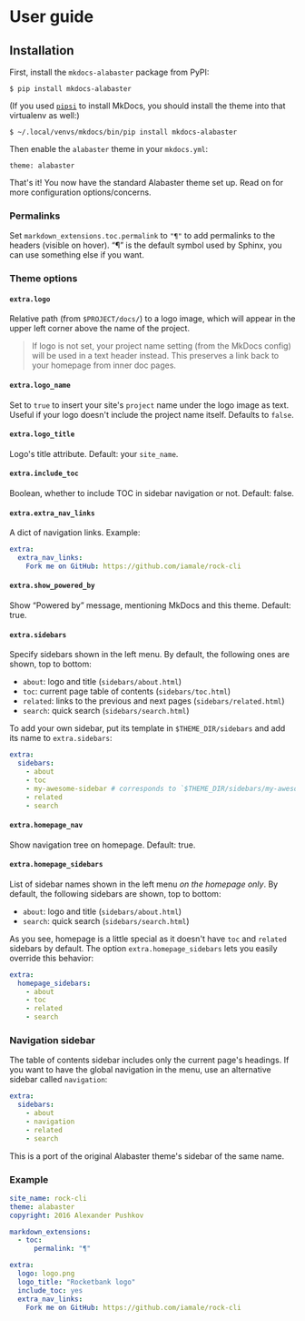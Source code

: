 # User guide

## Installation

First, install the `mkdocs-alabaster` package from PyPI:

```
$ pip install mkdocs-alabaster
```

(If you used [`pipsi`][pipsi] to install MkDocs, you should install the theme into that virtualenv as well:)

```
$ ~/.local/venvs/mkdocs/bin/pip install mkdocs-alabaster
```

Then enable the `alabaster` theme in your `mkdocs.yml`:

```
theme: alabaster
```

That's it! You now have the standard Alabaster theme set up. Read on for more configuration options/concerns.

[pipsi]: https://github.com/mitsuhiko/pipsi


### Permalinks

Set `markdown_extensions.toc.permalink` to `"¶"` to add permalinks to the headers (visible on hover). “¶” is the default symbol used by Sphinx, you can use something else if you want.


### Theme options

#### `extra.logo`

Relative path (from `$PROJECT/docs/`) to a logo image, which will appear in the upper left corner above the name of the project.

> If logo is not set, your project name setting (from the MkDocs config) will be used in a text header instead. This preserves a link back to your homepage from inner doc pages.

#### `extra.logo_name`

Set to `true` to insert your site's `project` name under the logo image as text. Useful if your logo doesn't include the project name itself. Defaults to `false`.

#### `extra.logo_title`

Logo's title attribute. Default: your `site_name`.

#### `extra.include_toc`

Boolean, whether to include TOC in sidebar navigation or not. Default: false.

#### `extra.extra_nav_links`

A dict of navigation links. Example:

```yaml
extra:
  extra_nav_links:
    Fork me on GitHub: https://github.com/iamale/rock-cli
```

#### `extra.show_powered_by`

Show “Powered by” message, mentioning MkDocs and this theme. Default: true.

#### `extra.sidebars`

Specify sidebars shown in the left menu. By default, the following ones are
shown, top to bottom:

  - `about`: logo and title (`sidebars/about.html`)
  - `toc`: current page table of contents (`sidebars/toc.html`)
  - `related`: links to the previous and next pages (`sidebars/related.html`)
  - `search`: quick search (`sidebars/search.html`)

To add your own sidebar, put its template in `$THEME_DIR/sidebars` and add its
name to `extra.sidebars`:

```yaml
extra:
  sidebars:
    - about
    - toc
    - my-awesome-sidebar # corresponds to `$THEME_DIR/sidebars/my-awesome-sidebar.html`
    - related
    - search
```

#### `extra.homepage_nav`

Show navigation tree on homepage. Default: true.

#### `extra.homepage_sidebars`

List of sidebar names shown in the left menu *on the homepage only*.
By default, the following sidebars are shown, top to bottom:

  - `about`: logo and title (`sidebars/about.html`)
  - `search`: quick search (`sidebars/search.html`)

As you see, homepage is a little special as it doesn't have `toc` and `related`
sidebars by default. The option `extra.homepage_sidebars` lets you easily
override this behavior:

```yaml
extra:
  homepage_sidebars:
    - about
    - toc
    - related
    - search
```

### Navigation sidebar

The table of contents sidebar includes only the current page's headings. If you
want to have the global navigation in the menu, use an alternative sidebar
called `navigation`:

```yaml
extra:
  sidebars:
    - about
    - navigation
    - related
    - search
```

This is a port of the original Alabaster theme's sidebar of the same name.


### Example

```yaml
site_name: rock-cli
theme: alabaster
copyright: 2016 Alexander Pushkov

markdown_extensions:
  - toc:
      permalink: "¶"

extra:
  logo: logo.png
  logo_title: "Rocketbank logo"
  include_toc: yes
  extra_nav_links:
    Fork me on GitHub: https://github.com/iamale/rock-cli
```
